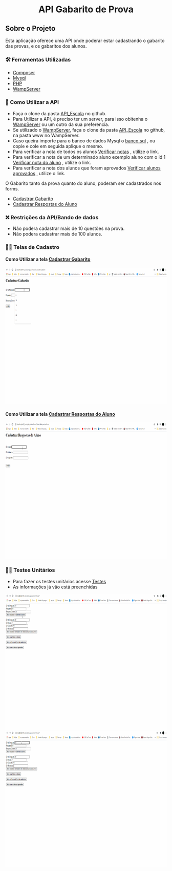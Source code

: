 <h1 style = "text-align: center; font-weight: bold;"> API  Gabarito de Prova </h1>

##  Sobre o Projeto

Esta aplicação oferece uma API onde poderar estar cadastrando o gabarito das provas, e os gabaritos dos alunos.


### 🛠 Ferramentas Utilizadas

- [Composer](https://getcomposer.org/doc/)
- [Mysql](https://dev.mysql.com/doc/)
- [PHP](https://www.php.net/docs.php) 
- [WampServer](https://www.wampserver.com/en/)


### 🤔 Como Utilizar a API

- Faça o clone da pasta [API_Escola](https://github.com/BrunoBastos97/API_Escola) no github.
- Para Utilizar a API, é preciso ter um server, para isso obitenha o [WampServer](https://www.wampserver.com/en/) ou um outro da sua preferencia.
- Se utilizado o [WampServer](https://www.wampserver.com/en/), faça o clone da pasta [API_Escola](https://github.com/BrunoBastos97/API_Escola) no github, na pasta www no WampServer.
- Caso queira importe para o banco de dados Mysql o [banco.sql](https://github.com/BrunoBastos97/API_Escola/blob/main/banco.sql) , ou copie e cole em seguida aplique o mesmo.
- Para verificar a nota de todos os alunos [Verificar notas](http://localhost/API_escola/public_html/api/aluno) , utilize o link.
- Para verificar a nota de um determinado aluno exemplo aluno com o id 1 [Verificar nota do aluno](http://localhost/API_Escola/public_html/api/aluno/1) , utilize o link.
- Para verificar a nota dos alunos que foram aprovados [Verificar alunos aprovados](http://localhost/API_Escola/public_html/api/aluno/aprovados) , utilize o link.

O Gabarito tanto da prova quanto do aluno, poderam ser cadastrados nos forms. 
- [Cadastrar Gabarito](http://localhost/API_Escola/App/view/formCadastraGabarito)
- [Cadastrar Respostas do Aluno](http://localhost/API_Escola/App/view/formCadastraRespostasAluno) 

### ❌ Restrições da API/Bando de dados

- Não podera cadastrar mais de 10 questões na prova.
- Não podera cadastrar mais de 100 alunos.

### 👨‍🏫 Telas de Cadastro

#### Como Utilizar a tela [Cadastrar Gabarito](http://localhost/API_Escola/App/view/formCadastraGabarito)

<div align="center">
    <img src="github/CadastrarGabarito.gif"
    alt="Teste Unitario" height="425">    
</div>

#### Como Utilizar a tela [Cadastrar Respostas do Aluno](http://localhost/API_Escola/App/view/formCadastraRespostasAluno) 

<div align="center">
    <img src="github/CadastrarRespostaAluno.gif"
    alt="Teste Unitario" height="425">    
</div>


### 🕵️‍♂️ Testes Unitários 

- Para fazer os testes unitários acesse [Testes](http://localhost/API_Escola/App/view/formTeste.php)  
- As informações já vão está preenchidas

<div align="center">
    <img src="github/TesteUnitario.gif"
    alt="Teste Unitario" height="425">    
    <img src="github/TesteUnitarioFalha.gif"
    alt="Teste Unitario Falha" height="425">
</div>


